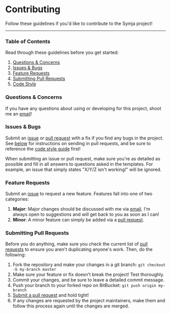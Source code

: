 # Contributing

Follow these guidelines if you'd like to contribute to the Symja project!

---

### Table of Contents

Read through these guidelines before you get started:

1. [Questions & Concerns](#questions--concerns)
2. [Issues & Bugs](#issues--bugs)
3. [Feature Requests](#feature-requests)
4. [Submitting Pull Requests](#submitting-pull-requests)
5. [Code Style](#code-style)

### Questions & Concerns

If you have any questions about using or developing for this project, shoot me
an [email][1]!

### Issues & Bugs

Submit an [issue][2] or [pull request][3] with a fix if you find any bugs in
the project. See [below](#submitting-pull-requests) for instructions on sending
in pull requests, and be sure to reference the [code style guide](#code-style)
first!

When submitting an issue or pull request, make sure you're as detailed as possible
and fill in all answers to questions asked in the templates. For example, an issue
that simply states "X/Y/Z isn't working!" will be ignored.

### Feature Requests

Submit an [issue][2] to request a new feature. Features fall into one of two
categories:

1. **Major**: Major changes should be discussed with me via [email][1]. I'm
always open to suggestions and will get back to you as soon as I can!
2. **Minor**: A minor feature can simply be added via a [pull request][3].

### Submitting Pull Requests

Before you do anything, make sure you check the current list of [pull requests][4]
to ensure you aren't duplicating anyone's work. Then, do the following:

1. Fork the repository and make your changes in a git branch: `git checkout -b my-branch master`
2. Make sure your feature or fix doesn't break the project! Test thoroughly.
3. Commit your changes, and be sure to leave a detailed commit message.
4. Push your branch to your forked repo on BitBucket: `git push origin my-branch`
5. [Submit a pull request][3] and hold tight!
6. If any changes are requested by the project maintainers, make them and follow this process again until the changes are merged.

[1]: mailto:{axelclk@gmail.com}
[2]: https://bitbucket.org/axelclk/symja_android_library/issues/new
[3]: https://bitbucket.org/axelclk/symja_android_library/pull-requests/new
[4]: https://bitbucket.org/axelclk/symja_android_library/pull-requests/
